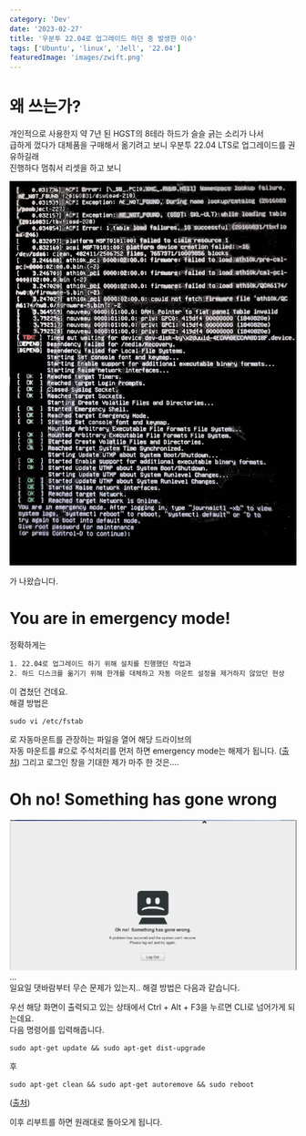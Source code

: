 ```yaml
---
category: 'Dev'
date: '2023-02-27'
title: '우분투 22.04로 업그레이드 하던 중 발생한 이슈'
tags: ['Ubuntu', 'linux', 'Jell', '22.04']
featuredImage: 'images/zwift.png'
---
```


# 왜 쓰는가?

개인적으로 사용한지 약 7년 된 HGST의 8테라 하드가 슬슬 긁는 소리가 나서  
급하게 껐다가 대체품을 구매해서 옮기려고 보니 우분투 22.04 LTS로 업그레이드를 권유하길래  
진행하다 멈춰서 리셋을 하고 보니

![You are in emergency mode](images/you_are_in_emergency_mode.jpeg)

가 나왔습니다.

# You are in emergency mode!

정확하게는

```
1. 22.04로 업그레이드 하기 위해 설치를 진행했던 작업과
2. 하드 디스크를 옮기기 위해 한개를 대체하고 자동 마운트 설정을 제거하지 않았던 현상
```

이 겹쳤던 건데요.  
해결 방법은

```shell
sudo vi /etc/fstab
```

로 자동마운트를 관장하는 파일을 열어 해당 드라이브의  
자동 마운트를 #으로 주석처리를 먼저 하면 emergency mode는 해제가 됩니다. ([출처](https://bsssss.tistory.com/485))
그리고 로그인 창을 기대한 제가 마주 한 것은....

# Oh no! Something has gone wrong

![Oh no! Something has gone wrong](images/oh_no_something_has_gone_wrong.png)
...  
일요일 댓바람부터 무슨 문제가 있는지..
해결 방법은 다음과 같습니다.

우선 해당 화면이 출력되고 있는 상태에서 Ctrl + Alt + F3을 누르면 CLI로 넘어가게 되는데요.  
다음 명령어를 입력해줍니다.

```shell
sudo apt-get update && sudo apt-get dist-upgrade
```

후

```shell
sudo apt-get clean && sudo apt-get autoremove && sudo reboot
```

([출처](https://askubuntu.com/questions/1239025/after-upgrade-to-ubuntu-20-04-oh-no-something-went-wrong))

이후 리부트를 하면 원래대로 돌아오게 됩니다.
